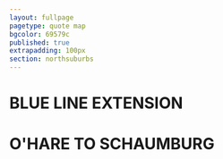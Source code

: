 ```yaml
---
layout: fullpage
pagetype: quote map
bgcolor: 69579c
published: true
extrapadding: 100px
section: northsuburbs
---
```


<div id="bluenorth" class="mapstage"></div>
<div class="mapstage"></div>

# BLUE LINE EXTENSION
# O'HARE TO SCHAUMBURG
